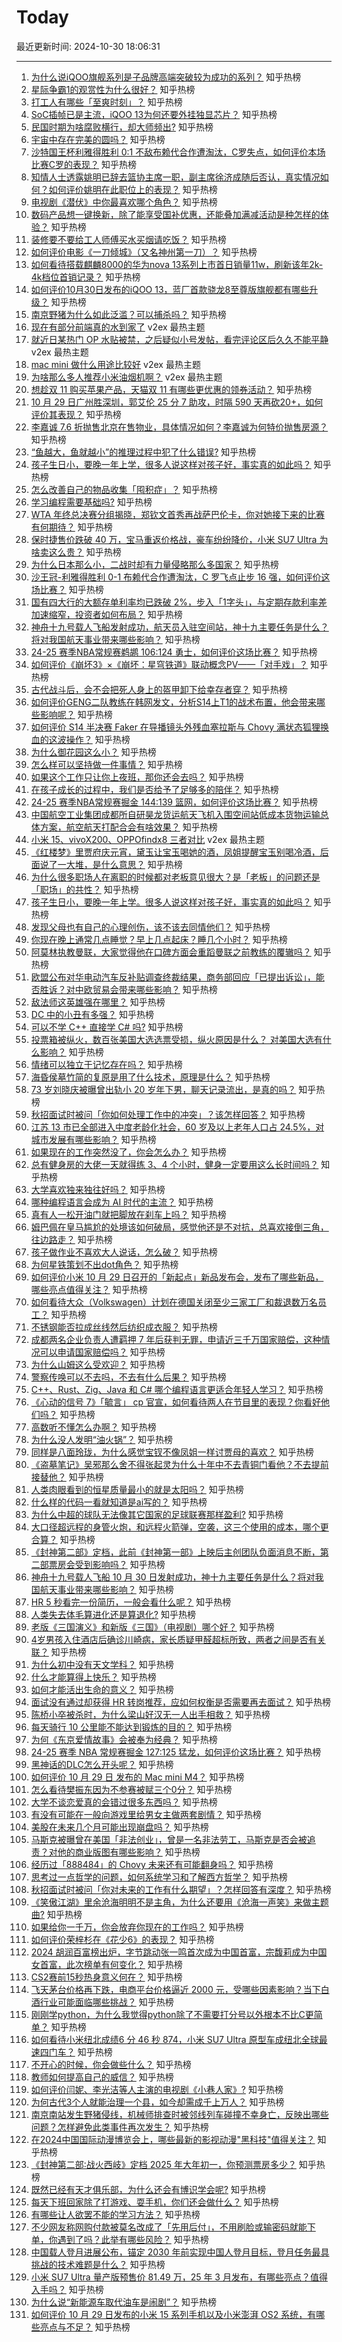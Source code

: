 # Today

最近更新时间: 2024-10-30 18:06:31

--- 
1. [为什么说iQOO旗舰系列是子品牌高端突破较为成功的系列？](https://www.zhihu.com/question/2555475805) 知乎热榜
2. [星际争霸1的观赏性为什么很好？](https://www.zhihu.com/question/65440063) 知乎热榜
3. [打工人有哪些「至爽时刻」？](https://www.zhihu.com/question/806901891) 知乎热榜
4. [SoC插帧已是主流，iQOO 13为何还要外挂独显芯片？](https://www.zhihu.com/question/2564397853) 知乎热榜
5. [民国时期为啥腐败横行，却大师频出?](https://www.zhihu.com/question/1895456330) 知乎热榜
6. [宇宙中存在完美的圆吗？](https://www.zhihu.com/question/590719300) 知乎热榜
7. [沙特国王杯利雅得胜利 0:1 不敌布赖代合作遭淘汰，C罗失点，如何评价本场比赛C罗的表现？](https://www.zhihu.com/question/2539699987) 知乎热榜
8. [知情人士透露姚明已辞去篮协主席一职，副主席徐济成随后否认，真实情况如何？如何评价姚明在此职位上的表现？](https://www.zhihu.com/question/2579273944) 知乎热榜
9. [电视剧《潜伏》中你最喜欢哪个角色？](https://www.zhihu.com/question/338773137) 知乎热榜
10. [数码产品想一键换新，除了能享受国补优惠，还能叠加满减活动是种怎样的体验？](https://www.zhihu.com/question/2462499570) 知乎热榜
11. [装修要不要给工人师傅买水买烟请吃饭？](https://www.zhihu.com/question/656520982) 知乎热榜
12. [如何评价电影《一刀倾城》（又名神州第一刀）？](https://www.zhihu.com/question/63139215) 知乎热榜
13. [如何看待搭载麒麟8000的华为nova 13系列上市首日销量11w，刷新该年2k-4k档位首销记录？](https://www.zhihu.com/question/2170445727) 知乎热榜
14. [如何评价10月30日发布的iQOO 13，蓝厂首款骁龙8至尊版旗舰都有哪些升级？](https://www.zhihu.com/question/2564333802) 知乎热榜
15. [南京野猪为什么如此泛滥？可以捕杀吗？](https://www.zhihu.com/question/2449986325) 知乎热榜
16. [现在有部分前端真的水到家了](https://www.v2ex.com/t/1084858) v2ex 最热主题
17. [就近日某热门 OP 水贴被禁，之后疑似小号发帖，看完评论区后久久不能平静](https://www.v2ex.com/t/1084811) v2ex 最热主题
18. [mac mini 做什么用途比较好](https://www.v2ex.com/t/1084802) v2ex 最热主题
19. [为啥那么多人推荐小米油烟机啊？](https://www.v2ex.com/t/1084801) v2ex 最热主题
20. [想趁双 11 购买苹果产品，天猫双 11 有哪些更优惠的领券活动？](https://www.zhihu.com/question/2496352674) 知乎热榜
21. [10 月 29 日广州胜深圳，郭艾伦 25 分 7 助攻，时隔 590 天再砍20+，如何评价其表现？](https://www.zhihu.com/question/2498400511) 知乎热榜
22. [李嘉诚 7.6 折抛售北京在售物业，具体情况如何？李嘉诚为何特价抛售房源？](https://www.zhihu.com/question/2350354248) 知乎热榜
23. [“鱼越大，鱼就越小”的推理过程中犯了什么错误?](https://www.zhihu.com/question/603673833) 知乎热榜
24. [孩子生日小，要晚一年上学，很多人说这样对孩子好，事实真的如此吗？](https://www.zhihu.com/question/2324336941) 知乎热榜
25. [怎么改善自己的物品收集「囤积症」？](https://www.zhihu.com/question/923028859) 知乎热榜
26. [学习编程需要基础吗?](https://www.zhihu.com/question/2023290727) 知乎热榜
27. [WTA 年终总决赛分组揭晓，郑钦文首秀再战萨巴伦卡，你对她接下来的比赛有何期待？](https://www.zhihu.com/question/2512427589) 知乎热榜
28. [保时捷售价跌破 40 万，宝马重返价格战，豪车纷纷降价，小米 SU7 Ultra 为啥卖这么贵？](https://www.zhihu.com/question/2505226029) 知乎热榜
29. [为什么日本那么小，二战时却有力量侵略那么多国家？](https://www.zhihu.com/question/2239488014) 知乎热榜
30. [沙王冠-利雅得胜利 0-1 布赖代合作遭淘汰，C 罗飞点止步 16 强，如何评价这场比赛？](https://www.zhihu.com/question/2515728563) 知乎热榜
31. [国有四大行的大额存单利率均已跌破 2%，步入「1字头」，与定期存款利率差加速缩窄，投资者如何布局？](https://www.zhihu.com/question/2503590425) 知乎热榜
32. [神舟十九号载人飞船发射成功，航天员入驻空间站，神十九主要任务是什么？将对我国航天事业带来哪些影响？](https://www.zhihu.com/question/2344969983) 知乎热榜
33. [24-25 赛季NBA常规赛鹈鹕 106:124 勇士，如何评价这场比赛？](https://www.zhihu.com/question/2548276122) 知乎热榜
34. [如何评价《崩坏3》×《崩坏：星穹铁道》联动概念PV——「对手戏」？](https://www.zhihu.com/question/2443977062) 知乎热榜
35. [古代战斗后，会不会把死人身上的盔甲卸下给幸存者穿？](https://www.zhihu.com/question/1593410232) 知乎热榜
36. [如何评价GENG二队教练在韩网发文，分析S14上T1的战术布置，他会带来哪些影响呢？](https://www.zhihu.com/question/2551474919) 知乎热榜
37. [如何评价 S14 半决赛 Faker 在导播镜头外残血塞拉斯与 Chovy 满状态狐狸换血的这波操作？](https://www.zhihu.com/question/2345101496) 知乎热榜
38. [为什么御花园这么小？](https://www.zhihu.com/question/22099952) 知乎热榜
39. [怎么样可以坚持做一件事情？](https://www.zhihu.com/question/2505280774) 知乎热榜
40. [如果这个工作只让你上夜班，那你还会去吗？](https://www.zhihu.com/question/2504528799) 知乎热榜
41. [在孩子成长的过程中，我们是否给予了足够多的陪伴？](https://www.zhihu.com/question/1599107201) 知乎热榜
42. [24-25 赛季NBA常规赛掘金 144:139 篮网，如何评价这场比赛？](https://www.zhihu.com/question/2539281026) 知乎热榜
43. [中国航空工业集团成都所自研昊龙货运航天飞机入围空间站低成本货物运输总体方案，航空航天打配合会有啥效果？](https://www.zhihu.com/question/2432705906) 知乎热榜
44. [小米 15、vivoX200、OPPOfindx8 三者对比](https://www.v2ex.com/t/1084805) v2ex 最热主题
45. [《红楼梦》里贾府庆元宵，黛玉让宝玉喝她的酒，凤姐提醒宝玉别喝冷酒，后面说了一大堆，是什么意思？](https://www.zhihu.com/question/447247340) 知乎热榜
46. [为什么很多职场人在离职的时候都对老板意见很大？是「老板」的问题还是「职场」的共性？](https://www.zhihu.com/question/2390074492) 知乎热榜
47. [孩子生日小，要晚一年上学。很多人说这样对孩子好，事实真的如此吗？](https://www.zhihu.com/question/2324336941) 知乎热榜
48. [发现父母也有自己的心理创伤，该不该去同情他们？](https://www.zhihu.com/question/2333903775) 知乎热榜
49. [你现在晚上通常几点睡觉？早上几点起床？睡几个小时？](https://www.zhihu.com/question/2391210887) 知乎热榜
50. [阿莫林执教曼联，大家觉得他在口碑方面会重蹈曼联之前教练的覆辙吗？](https://www.zhihu.com/question/2513693544) 知乎热榜
51. [欧盟公布对华电动汽车反补贴调查终裁结果，商务部回应「已提出诉讼」，能否胜诉？对中欧贸易会带来哪些影响？](https://www.zhihu.com/question/2543043665) 知乎热榜
52. [敌法师这英雄强在哪里？](https://www.zhihu.com/question/271523772) 知乎热榜
53. [DC 中的小丑有多强？](https://www.zhihu.com/question/283897517) 知乎热榜
54. [可以不学 C++ 直接学 C# 吗?](https://www.zhihu.com/question/1663319200) 知乎热榜
55. [投票箱被纵火，数百张美国大选选票受损，纵火原因是什么？ 对美国大选有什么影响？](https://www.zhihu.com/question/2430779652) 知乎热榜
56. [情绪可以独立于记忆存在吗？](https://www.zhihu.com/question/2345170059) 知乎热榜
57. [海昏侯墓竹简的复原是用了什么技术，原理是什么？](https://www.zhihu.com/question/546864549) 知乎热榜
58. [73 岁刘晓庆被曝曾出轨小 20 岁年下男，聊天记录流出，是真的吗？](https://www.zhihu.com/question/2539858921) 知乎热榜
59. [秋招面试时被问「你如何处理工作中的冲突」？该怎样回答？](https://www.zhihu.com/question/2285763281) 知乎热榜
60. [江苏 13 市已全部进入中度老龄化社会，60 岁及以上老年人口占 24.5%，对城市发展有哪些影响？](https://www.zhihu.com/question/2421743413) 知乎热榜
61. [如果现在的工作突然没了，你会怎么办？](https://www.zhihu.com/question/2362130128) 知乎热榜
62. [总有健身房的大佬一天就得练 3、4 个小时，健身一定要用这么长时间吗？](https://www.zhihu.com/question/667518241) 知乎热榜
63. [大学喜欢独来独往好吗？](https://www.zhihu.com/question/2389293098) 知乎热榜
64. [哪种编程语言会成为 AI 时代的主流？](https://www.zhihu.com/question/1801691729) 知乎热榜
65. [真有人一松开油门就把脚放在刹车上吗？](https://www.zhihu.com/question/664339031) 知乎热榜
66. [姆巴佩在皇马尴尬的处境该如何破局，感觉他还是不对抗，总喜欢接倒三角，往边路走？](https://www.zhihu.com/question/2143684628) 知乎热榜
67. [孩子做作业不喜欢大人说话，怎么破？](https://www.zhihu.com/question/2379067695) 知乎热榜
68. [为何星铁策划不出dot角色？](https://www.zhihu.com/question/684769394) 知乎热榜
69. [如何评价小米 10 月 29 日召开的「新起点」新品发布会，发布了哪些新品，哪些亮点值得关注？](https://www.zhihu.com/question/2488027003) 知乎热榜
70. [如何看待大众（Volkswagen）计划在德国关闭至少三家工厂和裁退数万名员工？](https://www.zhihu.com/question/2399440631) 知乎热榜
71. [不锈钢能否拉成丝线然后纺织成衣服？](https://www.zhihu.com/question/2232881941) 知乎热榜
72. [成都两名企业负责人遭羁押 7 年后获判无罪，申请近三千万国家赔偿，这种情况可以申请国家赔偿吗？](https://www.zhihu.com/question/2246911619) 知乎热榜
73. [为什么山姆这么受欢迎？](https://www.zhihu.com/question/664151570) 知乎热榜
74. [警察传唤可以不去吗，不去有什么后果？](https://www.zhihu.com/question/661290111) 知乎热榜
75. [C++、Rust、Zig、Java 和 C# 哪个编程语言更适合年轻人学习？](https://www.zhihu.com/question/2118361229) 知乎热榜
76. [《心动的信号 7》「毓言」 cp 官宣，如何看待两人在节目里的表现？你看好他们吗？](https://www.zhihu.com/question/2342338784) 知乎热榜
77. [高数听不懂怎么办啊？](https://www.zhihu.com/question/2349472636) 知乎热榜
78. [为什么没人发明“油火锅”？](https://www.zhihu.com/question/634457057) 知乎热榜
79. [同样是八面玲珑，为什么感觉宝钗不像凤姐一样讨贾母的喜欢？](https://www.zhihu.com/question/359224171) 知乎热榜
80. [《盗墓笔记》吴邪那么舍不得张起灵为什么十年中不去青铜门看他？不去提前接替他？](https://www.zhihu.com/question/490940750) 知乎热榜
81. [人类肉眼看到的恒星质量最小的就是太阳吗？](https://www.zhihu.com/question/921851063) 知乎热榜
82. [什么样的代码一看就知道是ai写的？](https://www.zhihu.com/question/1950828034) 知乎热榜
83. [为什么中超的球队无法像其它国家的足球联赛那样盈利?](https://www.zhihu.com/question/526085674) 知乎热榜
84. [大口径超远程的身管火炮，和远程火箭弹，空袭，这三个使用的成本，哪个更合算？](https://www.zhihu.com/question/2335935742) 知乎热榜
85. [《封神第二部》定档，此前《封神第一部》上映后主创团队负面消息不断，第二部票房会受到影响吗？](https://www.zhihu.com/question/2440940967) 知乎热榜
86. [神舟十九号载人飞船 10 月 30 日发射成功，神十九主要任务是什么？将对我国航天事业带来哪些影响？](https://www.zhihu.com/question/2344969983) 知乎热榜
87. [HR 5 秒看完一份简历，一般会看什么呢？](https://www.zhihu.com/question/912091683) 知乎热榜
88. [人类失去体毛算进化还是算退化?](https://www.zhihu.com/question/2336373482) 知乎热榜
89. [老版《三国演义》和新版《三国》（电视剧）哪个好？](https://www.zhihu.com/question/20396806) 知乎热榜
90. [4岁男孩入住酒店后确诊川崎病，家长质疑甲醛超标所致，两者之间是否有关联？](https://www.zhihu.com/question/2315757220) 知乎热榜
91. [为什么初中没有天文学科？](https://www.zhihu.com/question/668139382) 知乎热榜
92. [什么才能算得上快乐？](https://www.zhihu.com/question/2387517975) 知乎热榜
93. [如何才能活出生命的意义？](https://www.zhihu.com/question/2325201923) 知乎热榜
94. [面试没有通过却获得 HR 转岗推荐，应如何权衡是否需要再去面试？](https://www.zhihu.com/question/668857129) 知乎热榜
95. [陈桥小卒被杀时，为什么梁山好汉无一人出手相救？](https://www.zhihu.com/question/595606625) 知乎热榜
96. [每天骑行 10 公里能不能达到锻炼的目的？](https://www.zhihu.com/question/887423911) 知乎热榜
97. [为何《东京爱情故事》会被奉为经典？](https://www.zhihu.com/question/19940483) 知乎热榜
98. [24-25 赛季 NBA 常规赛掘金 127:125 猛龙，如何评价这场比赛？](https://www.zhihu.com/question/2421427336) 知乎热榜
99. [黑神话的DLC怎么开头呢？](https://www.zhihu.com/question/1773764735) 知乎热榜
100. [如何评价 10 月 29 日 发布的 Mac mini M4？](https://www.zhihu.com/question/2507287769) 知乎热榜
101. [怎么看待樊振东因为不参赛被赋三个0分？](https://www.zhihu.com/question/2468603441) 知乎热榜
102. [大学不谈恋爱真的会错过很多东西吗？](https://www.zhihu.com/question/2312099694) 知乎热榜
103. [有没有可能在一般向游戏里给男女主做两套剧情？](https://www.zhihu.com/question/657589688) 知乎热榜
104. [美股在未来几个月可能出现崩盘吗？](https://www.zhihu.com/question/1956711670) 知乎热榜
105. [马斯克被曝曾在美国「非法创业」，曾是一名非法劳工，马斯克是否会被追责？对他的商业版图有哪些影响？](https://www.zhihu.com/question/2314650273) 知乎热榜
106. [经历过「888484」的 Chovy 未来还有可能翻身吗？](https://www.zhihu.com/question/2340833891) 知乎热榜
107. [思考过一点哲学的问题，如何系统学习和了解西方哲学？](https://www.zhihu.com/question/1238279288) 知乎热榜
108. [秋招面试时被问「你对未来的工作有什么期望」？怎样回答有深度？](https://www.zhihu.com/question/2083491101) 知乎热榜
109. [《笑傲江湖》里余沧海明明不是主角，为什么还要用《沧海一声笑》来做主题曲?](https://www.zhihu.com/question/690246927) 知乎热榜
110. [如果给你一千万，你会放弃你现在的工作吗？](https://www.zhihu.com/question/666945768) 知乎热榜
111. [如何评价荣梓杉在《花少6》的表现？](https://www.zhihu.com/question/1390842915) 知乎热榜
112. [2024 胡润百富榜出炉，字节跳动张一鸣首次成为中国首富，宗馥莉成为中国女首富，此次榜单有何变化？](https://www.zhihu.com/question/2436309827) 知乎热榜
113. [CS2赛前15秒热身意义何在？](https://www.zhihu.com/question/652840362) 知乎热榜
114. [飞天茅台价格再下跌，电商平台价格逼近 2000 元，受哪些因素影响？当下白酒行业可能面临哪些挑战？](https://www.zhihu.com/question/2319820991) 知乎热榜
115. [刚刚学python，为什么我觉得python除了不需要打分号以外根本不比C更简单？](https://www.zhihu.com/question/653538273) 知乎热榜
116. [如何看待小米纽北成绩6 分 46 秒 874，小米 SU7 Ultra 原型车成纽北全球最速四门车？](https://www.zhihu.com/question/2437510356) 知乎热榜
117. [不开心的时候，你会做些什么？](https://www.zhihu.com/question/2294573667) 知乎热榜
118. [教师如何提高自己的威信？](https://www.zhihu.com/question/667531030) 知乎热榜
119. [如何评价闫妮、李光洁等人主演的电视剧《小巷人家》?](https://www.zhihu.com/question/1128707392) 知乎热榜
120. [为何古代3个人就能治理一个县，如今却需成千上万人？](https://www.zhihu.com/question/2381221166) 知乎热榜
121. [南京南站发生野猪侵线，机械师排查时被邻线列车碰撞不幸身亡，反映出哪些问题？怎样避免此类事件再次发生？](https://www.zhihu.com/question/2445112420) 知乎热榜
122. [在2024中国国际动漫博览会上，哪些最新的影视动漫"黑科技"值得关注？](https://www.zhihu.com/question/1828992496) 知乎热榜
123. [《封神第二部∶战火西岐》定档 2025 年大年初一，你预测票房多少？](https://www.zhihu.com/question/2428290407) 知乎热榜
124. [既然已经有天才俱乐部，为什么还会有博识学会呢?](https://www.zhihu.com/question/2037188655) 知乎热榜
125. [每天下班回家除了打游戏、耍手机，你们还会做什么？](https://www.zhihu.com/question/2392189005) 知乎热榜
126. [有哪些让人欲罢不能的学习方法？](https://www.zhihu.com/question/30178891) 知乎热榜
127. [不少网友称网购付款被莫名改成了「先用后付」，不用刷脸或输密码就能下单，你遇到了吗？此举有哪些风险？](https://www.zhihu.com/question/2032990889) 知乎热榜
128. [中国载人登月进展公布，锚定 2030 年前实现中国人登月目标，登月任务最具挑战的技术难题是什么？](https://www.zhihu.com/question/2428443355) 知乎热榜
129. [小米 SU7 Ultra 量产版预售价 81.49 万，25 年 3 月发布，有哪些亮点？值得入手吗？](https://www.zhihu.com/question/2488986234) 知乎热榜
130. [为什么说“新能源车取代油车是闹剧”？](https://www.zhihu.com/question/667595301) 知乎热榜
131. [如何评价 10 月 29 日发布的小米 15 系列手机以及小米澎湃 OS2 系统，有哪些亮点与不足？](https://www.zhihu.com/question/2377606804) 知乎热榜
